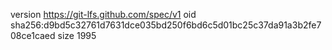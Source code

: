 version https://git-lfs.github.com/spec/v1
oid sha256:d9bd5c32761d7631dce035bd250f6bd6c5d01bc25c37da91a3b2fe708ce1caed
size 1995
